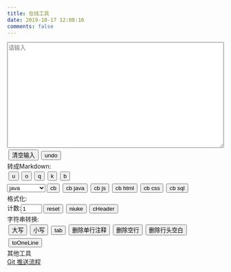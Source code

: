 ```yaml
---
title: 在线工具
date: 2019-10-17 12:08:16
comments: false
---
```

<textarea rows="16" id="input" placeholder="请输入" contenteditable="true"></textarea><input type="button" value="清空输入" onclick="clearInput()" /><input type="button" value="undo" onclick="undo()" /><br><span>转成Markdown:</span><br><input type="button" value="u" onclick="mdU()" /><input type="button" value="o" onclick="mdO()" /><input type="button" value="q" onclick="mdQ()" /><input type="button" value="k" onclick="mdCodeInLine()" /><input type="button" value="b" onclick="mdB()" /><br><select id="Option" name="Option"><option value=''>不设置语言</option><option value="java" selected>java</option><option value="javascript">javascript</option><option value="html">html</option><option value="sql">sql</option><option value="css">css</option></select><input type="button" value="cb" onclick="mdCbOption()" /><input type="button" value="cb java" onclick="mdCb('java')" /><input type="button" value="cb js" onclick="mdCb('javascript')" /><input type="button" value="cb html" onclick="mdCb('html')" /><input type="button" value="cb css" onclick="mdCb('css')" /><input type="button" value="cb sql" onclick="mdCb('sql')" /><br><span>格式化:</span><br><span>计数:</span><input type="text" name="count" id="count" value="1" size="3" /><input type="button" id="Reset" value="reset" onclick="document.getElementById('count').value='1'" /><input type="button" value="niuke" onclick="niuke()" /><input type="button" value="cHeader" onclick="cHeader()" /><br><span>字符串转换:</span><br><input type="button" value="大写" onclick="upperCase()" /><input type="button" value="小写" onclick="lowerCase()" /><input type="button" value="tab" onclick="tab()" /><input type="button" value="删除单行注释" onclick="deleteSingleLineComment()" /><input type="button" value="删除空行" onclick="deleteBlankLineInput()" /><input type="button" value="删除行头空白" onclick="deleteStartSpace()" /><input type="button" value="toOneLine" onclick="toOneLine()" /><br><span>其他工具</span><br><a href='/blog/html/6a91baf/'>Git 推送流程</a>
<style type="text/css">
    input[type="button"] {
        margin: 0.25em;
    }
    textarea {
        width: 100%;
        margin-right: auto;
    }
    header.post-header div.post-meta {
        margin-bottom: 0.875em;
    }
    div.posts-expand div.post-block {
        padding-top: 0em;
    }
</style>
<script>
    var input = document.getElementById("input");
    var inputBackup;
    var timeOut;
    function checkInput() {
        return !(input.value === null || input.value === "");
    }
    function backupInput() {
        inputBackup = input.value;
    }
    function undo() {
        input.value = inputBackup;
        if (timeOut != null) {
            window.clearTimeout(timeOut);
        }
    }
    function clearInput() {
        input.value = "";
    }
    function copy() {
        if (timeOut != null) {
            window.clearTimeout(timeOut);
        }
        input.select();
        document.execCommand("Copy");
        input.placeholder = "运行结果已经复制到剪贴板中!";
        input.blur();
        timeOut = window.setTimeout(clearInput, 10000);
    }
    function upperCase() {
        if (checkInput()) {
            backupInput();
            input.value = input.value.toUpperCase();
            copy();
        } else {
            input.placeholder = "请先输入!";
        }
    }
    function lowerCase() {
        if (checkInput()) {
            backupInput();
            input.value = input.value.toLowerCase();
            copy();
        } else {
            input.placeholder = "请先输入!";
        }
    }
    function deleteSingleLineComment() {
        var text = input.value;
        backupInput();
        text = text.replace(/^[ ]*\/\/.*\n/mg, "");
        input.value = text;
        copy();
    }
    function deleteBlankLineInput() {
        var text = input.value;
        backupInput();
        text = text.replace(/^[ ]*\n/mg, "");
        input.value = text;
        copy();
    }
    function deleteBlankLine(text) {
        return text.replace(/^[ ]*\n/mg, "");
    }
    function tab() {
        var text = input.value;
        backupInput();
        text = text.replace(/^/mg, "    ");
        input.value = text;
        copy();
    }
    function deleteStartSpace() {
        var text = input.value;
        backupInput();
        text = text.replace(/^[ ]+/mg, "");
        input.value = text;
        copy();
    }
    function toOneLine() {
        var text = input.value;
        backupInput();
        text = text.replace(/^[ ]+/mg, "");
        text = text.replace(/\n/mg, "");
        input.value = text;
        copy();
    }
    function mdU() {
        var text = input.value;
        backupInput();
        text = deleteBlankLine(text);
        var ErrorStartCharacterRegex = /^[^a-zA-Z0-9\u4e00-\u9fa5][ ]+/mg;
        text = text.replace(ErrorStartCharacterRegex, "");
        text = text.replace(/^/mg, "- ");
        input.value = text + "\n";
        copy();
    }
    function mdO() {
        var text = input.value;
        backupInput();
        text = deleteBlankLine(text);
        var ErrorStartCharacterRegex = /^[^a-zA-Z0-9\u4e00-\u9fa5][ ]+/mg;
        text = text.replace(ErrorStartCharacterRegex, "");
        var lines = text.split(/\n/mg);
        var outText = "";
        lines.forEach(function (item, index) {
            outText += (index + 1) + ". " + item + "\n";
        })
        input.value = outText + "\n";
        copy();
    }
    function mdQ() {
        var text = input.value;
        backupInput();
        text = deleteBlankLine(text);
        var ErrorStartCharacterRegex = /^[^a-zA-Z0-9\u4e00-\u9fa5][ ]+/mg;
        text = text.replace(ErrorStartCharacterRegex, "")
        text = text.replace(/^/mg, "> ");
        input.value = text + "\n";
    }
    function mdCodeInLine() {
        backupInput();
        input.value = "`" + input.value + "`";
        copy();
    }
    function mdB() {
        backupInput();
        input.value = "**" + input.value + "**";
        copy();
    }
    function mdCb(Language) {
        backupInput();
        input.value = "```" + Language + "\n" + input.value + "\n```";
        copy();
    }
    function mdCbOption() {
        mdCb(document.getElementById('Option').value);
    }
    function niuke() {
        var count = document.getElementById("count");
        var text = input.value;
        backupInput();
        text = text.replace(/([A-Z])\n(.+)/mg, "- $1 $2");
        text = text.replace(/(^正确答案)/mg, "\n$1");
        input.value = "\n# 题目" + count.value + "\n" + text + "\n## 解析\n";
        count.value = Number(count.value) + 1;
        copy();
    }
    function cHeader() {
        if (checkInput()) {
            var legalFileName = /^[a-zA-Z_]\w*$/;
            if (legalFileName.test(input.value)) {
                backupInput();
                var upperCase = input.value.toUpperCase();
                input.value = "//" + input.value + ".h\n" + "#ifndef _" + upperCase + "_H_ //如果没有引入头文件" + input
                    .value + ".h\n" + "    #define _" + upperCase + "_H_ //那就引入头文件" + input.value + ".h\n" +
                    "#endif";
                copy();
            } else {
                input.placeholder = "输入文件名格式错误,请以字母或下划线开头!";
            }
        } else {
            input.placeholder = "请先输入不带后缀的头文件名称";
        }
    }
</script>